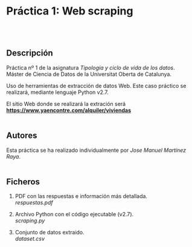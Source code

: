 # Práctica 1: Web scraping 
<br/><br/>
## Descripción

Práctica nº 1 de la asignatura _Tipología y ciclo de vida de los datos_.<br/>
Máster de Ciencia de Datos de la Universitat Oberta de Catalunya.

Uso de herramientas de extracción de datos Web. Este caso práctico se realizará, mediante lenguaje Python v2.7.

El sitio Web donde se realizará la extración será **https://www.yaencontre.com/alquiler/viviendas**
<br/><br/>

## Autores

Esta práctica se ha realizado individualmente por _Jose Manuel Martínez Raya_.
<br/><br/>

## Ficheros

1. PDF con las respuestas e información más detallada.<br/>
  _respuestas.pdf_
    
2. Archivo Python con el código ejecutable (v2.7).<br/>
  _scraping.py_
  
3. Conjunto de datos extraido.<br/>
  _dataset.csv_
